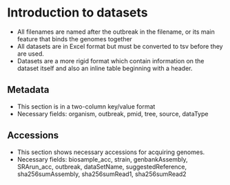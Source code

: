 Introduction to datasets
========================

* All filenames are named after the outbreak in the filename, or its main feature that binds the genomes together
* All datasets are in Excel format but must be converted to tsv before they are used.
* Datasets are a more rigid format which contain information on the dataset itself and also an inline table beginning with a header.

Metadata
--------
* This section is in a two-column key/value format
* Necessary fields: organism, outbreak, pmid, tree, source, dataType

Accessions
----------
* This section shows necessary accessions for acquiring genomes.
* Necessary fields: biosample_acc, strain, genbankAssembly, SRArun_acc, outbreak, dataSetName, suggestedReference, sha256sumAssembly, sha256sumRead1, sha256sumRead2


